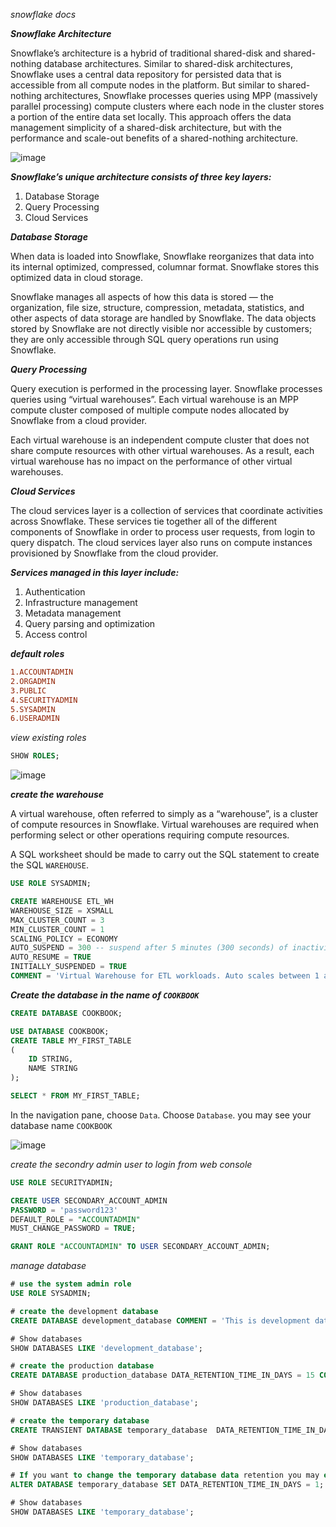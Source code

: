 _snowflake docs_

**_Snowflake Architecture_**

Snowflake’s architecture is a hybrid of traditional shared-disk and shared-nothing database architectures. Similar to shared-disk architectures, Snowflake uses a central data repository for persisted data that is accessible from all compute nodes in the platform. But similar to shared-nothing architectures, Snowflake processes queries using MPP (massively parallel processing) compute clusters where each node in the cluster stores a portion of the entire data set locally. This approach offers the data management simplicity of a shared-disk architecture, but with the performance and scale-out benefits of a shared-nothing architecture.

![image](https://github.com/januo-org/proof-of-concepts/assets/57703276/2d147070-db49-4793-85f7-6c97e2c5073b)


**_Snowflake’s unique architecture consists of three key layers:_**

1. Database Storage
2. Query Processing
3. Cloud Services

**_Database Storage_**

When data is loaded into Snowflake, Snowflake reorganizes that data into its internal optimized, compressed, columnar format. Snowflake stores this optimized data in cloud storage.

Snowflake manages all aspects of how this data is stored — the organization, file size, structure, compression, metadata, statistics, and other aspects of data storage are handled by Snowflake. The data objects stored by Snowflake are not directly visible nor accessible by customers; they are only accessible through SQL query operations run using Snowflake.

**_Query Processing_**

Query execution is performed in the processing layer. Snowflake processes queries using “virtual warehouses”. Each virtual warehouse is an MPP compute cluster composed of multiple compute nodes allocated by Snowflake from a cloud provider.

Each virtual warehouse is an independent compute cluster that does not share compute resources with other virtual warehouses. As a result, each virtual warehouse has no impact on the performance of other virtual warehouses.

**_Cloud Services_**

The cloud services layer is a collection of services that coordinate activities across Snowflake. These services tie together all of the different components of Snowflake in order to process user requests, from login to query dispatch. The cloud services layer also runs on compute instances provisioned by Snowflake from the cloud provider.

**_Services managed in this layer include:_**

1. Authentication
2. Infrastructure management
3. Metadata management
4. Query parsing and optimization
5. Access control


**_default roles_**

```conf
1.ACCOUNTADMIN
2.ORGADMIN
3.PUBLIC
4.SECURITYADMIN
5.SYSADMIN
6.USERADMIN
```

_view existing roles_

```sql
SHOW ROLES;
```
![image](https://github.com/januo-org/proof-of-concepts/assets/57703276/0bcb8b7e-0128-4a8b-b021-f873c46a0ff7)

**_create the warehouse_**

A virtual warehouse, often referred to simply as a “warehouse”, is a cluster of compute resources in Snowflake. Virtual warehouses are required when performing select or other operations requiring compute resources.


A SQL worksheet should be made to carry out the SQL statement to create the SQL `WAREHOUSE`.

```sql
USE ROLE SYSADMIN;

CREATE WAREHOUSE ETL_WH
WAREHOUSE_SIZE = XSMALL
MAX_CLUSTER_COUNT = 3
MIN_CLUSTER_COUNT = 1
SCALING_POLICY = ECONOMY
AUTO_SUSPEND = 300 -- suspend after 5 minutes (300 seconds) of inactivity
AUTO_RESUME = TRUE
INITIALLY_SUSPENDED = TRUE
COMMENT = 'Virtual Warehouse for ETL workloads. Auto scales between 1 and 3 clusters depending on the workload';
```

**_Create the database in the name of `COOKBOOK`_**

```sql
CREATE DATABASE COOKBOOK;

USE DATABASE COOKBOOK;
CREATE TABLE MY_FIRST_TABLE
(
    ID STRING,
    NAME STRING
);

SELECT * FROM MY_FIRST_TABLE;
```

In the navigation pane, choose `Data`. Choose `Database`. you may see your database name `COOKBOOK`

![image](https://github.com/januo-org/proof-of-concepts/assets/57703276/9c8bf151-c972-4152-888c-7fc506615c7f)


_create the secondry admin user to login from web console_

```sql
USE ROLE SECURITYADMIN;

CREATE USER SECONDARY_ACCOUNT_ADMIN 
PASSWORD = 'password123' 
DEFAULT_ROLE = "ACCOUNTADMIN" 
MUST_CHANGE_PASSWORD = TRUE;

GRANT ROLE "ACCOUNTADMIN" TO USER SECONDARY_ACCOUNT_ADMIN;
```


_manage database_

```sql
# use the system admin role
USE ROLE SYSADMIN;

# create the development database
CREATE DATABASE development_database COMMENT = 'This is development database';

# Show databases
SHOW DATABASES LIKE 'development_database';

# create the production database
CREATE DATABASE production_database DATA_RETENTION_TIME_IN_DAYS = 15 COMMENT = 'This is critical production database';

# Show databases
SHOW DATABASES LIKE 'production_database';

# create the temporary database
CREATE TRANSIENT DATABASE temporary_database  DATA_RETENTION_TIME_IN_DAYS = 0 COMMENT = 'Temporary database for ETL processing';

# Show databases
SHOW DATABASES LIKE 'temporary_database';

# If you want to change the temporary database data retention you may execute the command
ALTER DATABASE temporary_database SET DATA_RETENTION_TIME_IN_DAYS = 1;

# Show databases
SHOW DATABASES LIKE 'temporary_database';
```
